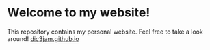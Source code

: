 # Welcome to my website!

This repository contains my personal website. Feel free to take a look around! <a href="https://dic3jam.github.io/index.html">dic3jam.github.io</a>


